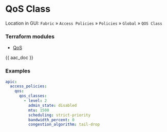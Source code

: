 # QoS Class

Location in GUI:
`Fabric` » `Access Policies` » `Policies` » `Global` » `QOS Class`

### Terraform modules

* [QoS](https://registry.terraform.io/modules/netascode/qos/aci/latest)

{{ aac_doc }}
### Examples

```yaml
apic:
  access_policies:
    qos:
      qos_classes:
        - level: 2
          admin_state: disabled
          mtu: 1500
          scheduling: strict-priority
          bandwidth_percent: 0
          congestion_algorithm: tail-drop
```
